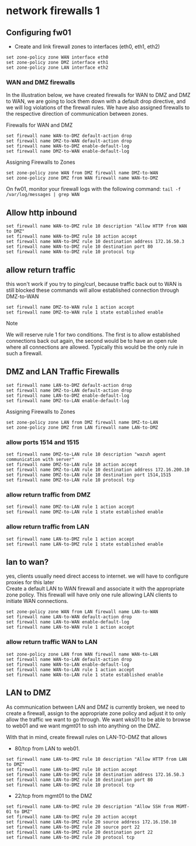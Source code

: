 # network firewalls 1

## Configuring fw01
- Create and link firewall zones to interfaces (eth0, eth1, eth2)
```
set zone-policy zone WAN interface eth0
set zone-policy zone DMZ interface eth1
set zone-policy zone LAN interface eth2
```

### WAN and DMZ firewalls
In the illustration below, we have created firewalls for WAN to DMZ and DMZ to WAN, 
we are going to lock them down with a default drop directive, and we will log violations of the firewall rules. 
We have also assigned firewalls to the respective direction of communication between zones.

Firewalls for WAN and DMZ
```
set firewall name WAN-to-DMZ default-action drop
set firewall name DMZ-to-WAN default-action drop
set firewall name WAN-to-DMZ enable-default-log 
set firewall name DMZ-to-WAN enable-default-log
```

Assigning Firewalls to Zones
```
set zone-policy zone WAN from DMZ firewall name DMZ-to-WAN 
set zone-policy zone DMZ from WAN firewall name WAN-to-DMZ 
```

On fw01, monitor your firewall logs with the following command:
`tail -f /var/log/messages | grep WAN`


## Allow http inbound
```
set firewall name WAN-to-DMZ rule 10 description "Allow HTTP from WAN to DMZ"
set firewall name WAN-to-DMZ rule 10 action accept
set firewall name WAN-to-DMZ rule 10 destination address 172.16.50.3
set firewall name WAN-to-DMZ rule 10 destination port 80
set firewall name WAN-to-DMZ rule 10 protocol tcp
```
## allow return traffic
this won't work if you try to ping/curl, because traffic back out to WAN is still blocked
these commands will allow established connection through DMZ-to-WAN
```
set firewall name DMZ-to-WAN rule 1 action accept
set firewall name DMZ-to-WAN rule 1 state established enable
```


>[!Note]
>We will reserve rule 1 for two conditions.  The first is to allow established connections back out again, the second would be to have an open rule where all connections are allowed.  Typically this would be the only rule in such a firewall.

## DMZ and LAN Traffic Firewalls

```
set firewall name LAN-to-DMZ default-action drop
set firewall name DMZ-to-LAN default-action drop
set firewall name LAN-to-DMZ enable-default-log 
set firewall name DMZ-to-LAN enable-default-log
```

Assigning Firewalls to Zones
```
set zone-policy zone LAN from DMZ firewall name DMZ-to-LAN 
set zone-policy zone DMZ from LAN firewall name LAN-to-DMZ 
```

### allow ports 1514 and 1515
```
set firewall name DMZ-to-LAN rule 10 description "wazuh agent communication with server"
set firewall name DMZ-to-LAN rule 10 action accept
set firewall name DMZ-to-LAN rule 10 destination address 172.16.200.10
set firewall name DMZ-to-LAN rule 10 destination port 1514,1515
set firewall name DMZ-to-LAN rule 10 protocol tcp
```

### allow return traffic from DMZ
```
set firewall name DMZ-to-LAN rule 1 action accept
set firewall name DMZ-to-LAN rule 1 state established enable
```


### allow return traffic from LAN
```
set firewall name LAN-to-DMZ rule 1 action accept
set firewall name LAN-to-DMZ rule 1 state established enable
```

## lan to wan?
yes, clients usually need direct access to internet. we will have to configure proxies for this later\
Create a default LAN to WAN firewall and associate it with the appropriate zone policy.  This firewall will have only one rule allowing LAN clients to initiate WAN connections.
```
set zone-policy zone WAN from LAN firewall name LAN-to-WAN
set firewall name LAN-to-WAN default-action drop
set firewall name LAN-to-WAN enable-default-log
set firewall name LAN-to-WAN rule 1 action accept
```
### allow return traffic WAN to LAN
```
set zone-policy zone LAN from WAN firewall name WAN-to-LAN
set firewall name WAN-to-LAN default-action drop
set firewall name WAN-to-LAN enable-default-log
set firewall name WAN-to-LAN rule 1 action accept
set firewall name WAN-to-LAN rule 1 state established enable
```

## LAN to DMZ
As communication between LAN and DMZ is currently broken, we need to create a firewall, assign to the appropriate zone policy and adjust it to only allow the traffic we want to go through.  We want wks01 to be able to browse to web01 and we want mgmt01 to ssh into anything on the DMZ.

With that in mind, create firewall rules on LAN-TO-DMZ that allows 
- 80/tcp from LAN to web01.

```
set firewall name LAN-to-DMZ rule 10 description "Allow HTTP from LAN to DMZ"
set firewall name LAN-to-DMZ rule 10 action accept
set firewall name LAN-to-DMZ rule 10 destination address 172.16.50.3
set firewall name LAN-to-DMZ rule 10 destination port 80
set firewall name LAN-to-DMZ rule 10 protocol tcp
```
- 22/tcp from mgmt01 to the DMZ
```
set firewall name LAN-to-DMZ rule 20 description "Allow SSH from MGMT-01 to DMZ"
set firewall name LAN-to-DMZ rule 20 action accept
set firewall name LAN-to-DMZ rule 20 source address 172.16.150.10
set firewall name LAN-to-DMZ rule 20 source port 22
set firewall name LAN-to-DMZ rule 20 destination port 22
set firewall name LAN-to-DMZ rule 20 protocol tcp
```

